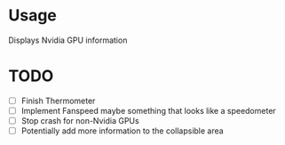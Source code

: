 # Usage
Displays Nvidia GPU information

# TODO
+ [ ] Finish Thermometer
+ [ ] Implement Fanspeed maybe something that looks like a speedometer
+ [ ] Stop crash for non-Nvidia GPUs
+ [ ] Potentially add more information to the collapsible area